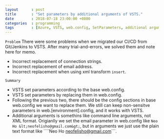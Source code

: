 ```yaml
---
layout      : post
title       : "Set parameters by additional arguments of VSTS."
date        : 2018-07-18 23:00:00 +0800
categories  : programming
tags        : [Azure, VSTS, web.config, SetParameters, additional arguments, Continuous Delivery]
---
```

`Problem` There were some problems when we migrated our CI/CD from Git/Jenkins to VSTS.
After many trial-and-errors, we solved them and note here for memo.
- Incorrect replacement of connection strings.
- Incorrect replacement of email address.
- Incorrect replacement when using xml transform ```insert```.

`Summary`
- VSTS set parameters according to the base web.config.
- VSTS set parameters by replacing them in web.config.
- Following the previous two, there should be the config sections in base web.config we want to replace them.
We still can keep non-sensitve parameters in web.[environment].config, and it works with VSTS.
- Additional arguments is somethins like command line arguments, not XML format. 
Origianlly we set the email parameter in web.config like ```Neo Ho &lt;neofelisho@gmail.com&gt;```,
but in arguments we just use the plain text format like ````Neo Ho <neofelisho@gmail.com>```.